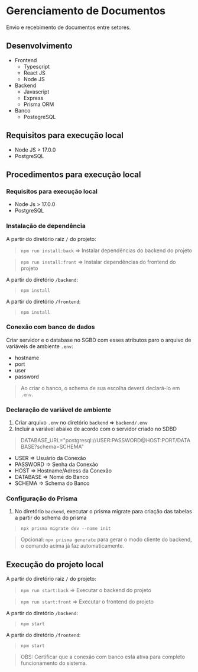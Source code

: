 # Gerenciamento de Documentos

Envio e recebimento de documentos entre setores.


## Desenvolvimento 

- Frontend
  - Typescript
  - React JS
  - Node JS
- Backend
  - Javascript
  - Express
  - Prisma ORM
- Banco
  - PostegreSQL

## Requisitos para execução local
- Node JS > 17.0.0
- PostgreSQL

## Procedimentos para execução local

### Requisitos para execução local
- Node Js > 17.0.0
- PostgreSQL

### Instalação de dependência

A partir do diretório raiz ```/``` do projeto:

> ```npm run install:back``` => Instalar dependências do backend do projeto

> ```npm run install:front``` => Instalar dependências do frontend do projeto

A partir do diretório ```/backend```:

> ```npm install```

A partir do diretório ```/frontend```:

> ```npm install```

### Conexão com banco de dados

Criar servidor e o database no SGBD com esses atributos paro o arquivo de variáveis de ambiente ```.env```:

- hostname
- port
- user
- password

> Ao criar o banco, o schema de sua escolha deverá declará-lo em ```.env```.

### Declaração de variável de ambiente

1. Criar arquivo ```.env``` no diretório ```backend``` => ```backend/.env```
2. Incluir a variável abaixo de acordo com o servidor criado no SDBD
  > DATABASE_URL="postgresql://USER:PASSWORD@HOST:PORT/DATABASE?schema=SCHEMA"
  - USER => Usuário da Conexão
  - PASSWORD => Senha da Conexão
  - HOST => Hostname/Adress da Conexão
  - DATABASE => Nome do Banco
  - SCHEMA => Schema do Banco

### Configuração do Prisma

1. No diretório ```backend```, executar o prisma migrate para criação das tabelas a partir do schema do prisma
> ```npx prisma migrate dev --name init```

>Opcional: ```npx prisma generate``` para gerar o modo cliente do backend, o comando acima já faz automaticamente.

## Execução do projeto local

A partir do diretório raiz ```/``` do projeto:

> ```npm run start:back``` => Executar o backend do projeto

> ```npm run start:front``` => Executar o frontend do projeto

A partir do diretório ```/backend```:

> ```npm start```

A partir do diretório ```/frontend```:

> ```npm start```

> OBS: Certificar que a conexão com banco está ativa para completo funcionamento do sistema.










  

